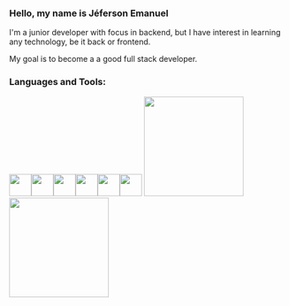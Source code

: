 ### Hello, my name is Jéferson Emanuel

I'm a junior developer with focus in backend, but I have interest in learning any technology, be it back or frontend.

My goal is to become a a good full stack developer.

<div>
  <h3 align="left">Languages and Tools:</h3>
  <p align="left"><img src="https://cdn.jsdelivr.net/gh/devicons/devicon/icons/javascript/javascript-original.svg" width="40" height="40/></p>
  <p align="left"><img src="https://cdn.jsdelivr.net/gh/devicons/devicon/icons/typescript/typescript-original.svg" width="40" height="40/></p>
  <p align="left"><img src="https://cdn.jsdelivr.net/gh/devicons/devicon/icons/php/php-plain.svg" width="40" height="40/></p>
  <p align="left"><img src="https://cdn.jsdelivr.net/gh/devicons/devicon/icons/yii/yii-original.svg" width="40" height="40/></p>
  <p align="left"><img src="https://cdn.jsdelivr.net/gh/devicons/devicon/icons/phpstorm/phpstorm-original-wordmark.svg" width="40" height="40/></p>
  <p align="left"><img src="https://cdn.jsdelivr.net/gh/devicons/devicon/icons/java/java-original-wordmark.svg" width="40" height="40/></p>
</div>
  
<div align="center">
  <a href="https://github.com/Jeferson-Emanuel">
  <img height="180em" src="https://github-readme-stats.vercel.app/api?username=Jeferson-Emanuel&show_icons=true&theme=transparent&include_all_commits=true&count_private=true"/>
  <img height="180em" src="https://github-readme-stats.vercel.app/api/top-langs/?username=Jeferson-Emanuel&layout=compact&langs_count=7&theme=transparent&count-private=true"/>
</div>
